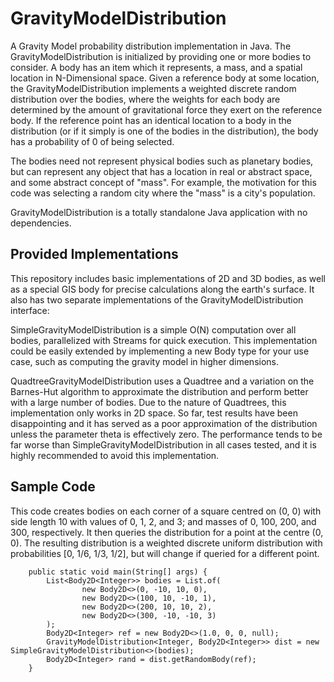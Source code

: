 # GravityModelDistribution

A Gravity Model probability distribution implementation in Java. The GravityModelDistribution is
initialized by providing one or more bodies to consider. A body has an item which it represents, 
a mass, and a spatial location in N-Dimensional space. Given a reference body at some location, the 
GravityModelDistribution implements a weighted discrete random distribution over the bodies, where 
the weights for each body are determined by the amount of gravitational force they exert on the 
reference body. If the reference point has an identical location to a body in the distribution
(or if it simply is one of the bodies in the distribution), the body has a probability of 0 of 
being selected.

The bodies need not represent physical bodies such as planetary bodies, but can represent any object
that has a location in real or abstract space, and some abstract concept of "mass". For example, the
motivation for this code was selecting a random city where the "mass" is a city's population.

GravityModelDistribution is a totally standalone Java application with no dependencies.

## Provided Implementations

This repository includes basic implementations of 2D and 3D bodies, as well as a special GIS body for precise calculations
along the earth's surface. It also has two separate implementations of the GravityModelDistribution interface:

SimpleGravityModelDistribution is a simple O(N) computation over all bodies, parallelized with Streams for quick execution. 
This implementation could be easily extended by implementing a new Body type for your use case, such as computing the gravity
model in higher dimensions. 

QuadtreeGravityModelDistribution uses a Quadtree and a variation on the Barnes-Hut algorithm to approximate the distribution and 
perform better with a large number of bodies. Due to the nature of Quadtrees, this implementation only works in 2D space. 
So far, test results have been disappointing and it has served as a poor approximation of the distribution unless the parameter theta 
is effectively zero. The performance tends to be far worse than SimpleGravityModelDistribution in all cases tested, and it is highly
recommended to avoid this implementation.

## Sample Code
This code creates bodies on each corner of a square centred on (0, 0) with side length 10 with values of 0, 1, 2, and 3; 
and masses of 0, 100, 200, and 300, respectively. It then queries the distribution for a point at the centre (0, 0). 
The resulting distribution is a weighted discrete uniform distribution with probabilities [0, 1/6, 1/3, 1/2], but will change 
if queried for a different point.

```
    public static void main(String[] args) {
        List<Body2D<Integer>> bodies = List.of(
                new Body2D<>(0, -10, 10, 0),
                new Body2D<>(100, 10, -10, 1),
                new Body2D<>(200, 10, 10, 2),
                new Body2D<>(300, -10, -10, 3)
        );
        Body2D<Integer> ref = new Body2D<>(1.0, 0, 0, null);
        GravityModelDistribution<Integer, Body2D<Integer>> dist = new SimpleGravityModelDistribution<>(bodies);
        Body2D<Integer> rand = dist.getRandomBody(ref);
    }
```
